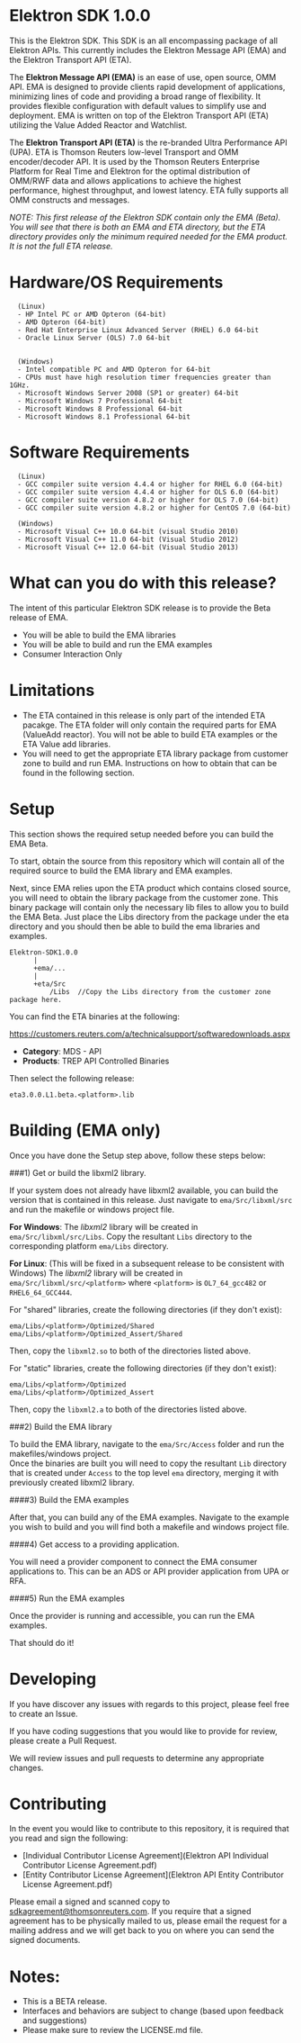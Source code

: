 # Elektron SDK 1.0.0
This is the Elektron SDK. This SDK is an all encompassing package of all Elektron APIs. This currently includes the Elektron Message API (EMA) and the Elektron Transport API (ETA).

The **Elektron Message API (EMA)** is an ease of use, open source, OMM API. EMA is designed to provide clients rapid development of applications, minimizing lines of code and providing a broad range of flexibility. It provides flexible configuration with default values to simplify use and deployment.  EMA is written on top of the Elektron Transport API (ETA) utilizing the Value Added Reactor and Watchlist. 

The **Elektron Transport API (ETA)** is the re-branded Ultra Performance API (UPA). ETA is Thomson Reuters low-level 
Transport and OMM encoder/decoder API.  It is used by the Thomson Reuters Enterprise Platform for Real Time and Elektron for the optimal distribution of OMM/RWF data and allows applications to achieve the highest performance, highest throughput, and lowest latency. ETA fully supports all OMM constructs and messages. 

*NOTE: This first release of the Elektron SDK contain only the EMA (Beta).  You will see that there is both an EMA and ETA directory, but the ETA directory provides only the minimum required needed for the EMA product.  It is not the full ETA release.*

# Hardware/OS Requirements

      (Linux)
      - HP Intel PC or AMD Opteron (64-bit)
      - AMD Opteron (64-bit)
      - Red Hat Enterprise Linux Advanced Server (RHEL) 6.0 64-bit
      - Oracle Linux Server (OLS) 7.0 64-bit


      (Windows)
      - Intel compatible PC and AMD Opteron for 64-bit
      - CPUs must have high resolution timer frequencies greater than 1GHz.
      - Microsoft Windows Server 2008 (SP1 or greater) 64-bit 
      - Microsoft Windows 7 Professional 64-bit
      - Microsoft Windows 8 Professional 64-bit
      - Microsoft Windows 8.1 Professional 64-bit 
     
      
# Software Requirements
      (Linux)
      - GCC compiler suite version 4.4.4 or higher for RHEL 6.0 (64-bit)
      - GCC compiler suite version 4.4.4 or higher for OLS 6.0 (64-bit)
      - GCC compiler suite version 4.8.2 or higher for OLS 7.0 (64-bit)
      - GCC compiler suite version 4.8.2 or higher for CentOS 7.0 (64-bit)

      (Windows)
      - Microsoft Visual C++ 10.0 64-bit (visual Studio 2010)
      - Microsoft Visual C++ 11.0 64-bit (Visual Studio 2012)
      - Microsoft Visual C++ 12.0 64-bit (Visual Studio 2013)
      

# What can you do with this release?
The intent of this particular Elektron SDK release is to provide the Beta release of EMA.
- You will be able to build the EMA libraries
- You will be able to build and run the EMA examples
- Consumer Interaction Only

# Limitations
- The ETA contained in this release is only part of the intended ETA pacakge.  The ETA folder will only contain the required parts for EMA (ValueAdd reactor). You will not be able to build ETA examples or the ETA Value add libraries. 
- You will need to get the appropriate ETA library package from customer zone to build and run EMA. Instructions on how to obtain that can be found in the following section.


# Setup
This section shows the required setup needed before you can build the EMA Beta.

To start, obtain the source from this repository which will contain all of the required source to build the EMA library and EMA examples.

Next, since EMA relies upon the ETA product which contains closed source, you will need to obtain the library package from the customer zone. This binary package will contain only the necessary lib files to allow you to build the EMA Beta. Just place the Libs directory from the package under the eta directory and you should then be able to build the ema libraries and examples.

```
Elektron-SDK1.0.0
      |
      +ema/...
      |
      +eta/Src
          /Libs  //Copy the Libs directory from the customer zone package here.
```

You can find the ETA binaries at the following:

https://customers.reuters.com/a/technicalsupport/softwaredownloads.aspx

- **Category**: MDS - API
- **Products**: TREP API Controlled Binaries

Then select the following release:

    eta3.0.0.L1.beta.<platform>.lib



# Building (EMA only)

Once you have done the Setup step above, follow these steps below: 

###1) Get or build the libxml2 library.

If your system does not already have libxml2 available, you can build the version that is contained in this release. Just navigate to `ema/Src/libxml/src` and run the makefile or windows project file. 

**For Windows**:
The *libxml2* library will be created in `ema/Src/libxml/src/Libs`.  Copy the resultant `Libs` directory to the corresponding platform `ema/Libs` directory.

**For Linux**: (This will be fixed in a subsequent release to be consistent with Windows)
The *libxml2* library will be created in `ema/Src/libxml/src/<platform>` where `<platform>` is `OL7_64_gcc482` or `RHEL6_64_GCC444`.

For "shared" libraries, create the following directories (if they don't exist):
```
ema/Libs/<platform>/Optimized/Shared
ema/Libs/<platform>/Optimized_Assert/Shared
```

Then, copy the `libxml2.so` to both of the directories listed above.


For "static" libraries, create the following directories (if they don't exist):
```
ema/Libs/<platform>/Optimized
ema/Libs/<platform>/Optimized_Assert
```

Then, copy the `libxml2.a` to both of the directories listed above.


###2) Build the EMA library

To build the EMA library, navigate to the `ema/Src/Access` folder and run the makefiles/windows project.  
Once the binaries are built you will need to copy the resultant `Lib` directory that is created under `Access` to the top level `ema` directory, merging it with previously created libxml2 library.  

####3) Build the EMA examples

After that, you can build any of the EMA examples. Navigate to the example you wish to build and you will find both a makefile and windows project file.

####4) Get access to a providing application. 

You will need a provider component to connect the EMA consumer applications to.  This can be an ADS or API provider application from UPA or RFA.

####5) Run the EMA examples

Once the provider is running and accessible, you can run the EMA examples.  

That should do it!  



# Developing 

If you have discover any issues with regards to this project, please feel free to create an Issue.

If you have coding suggestions that you would like to provide for review, please create a Pull Request.

We will review issues and pull requests to determine any appropriate changes.


# Contributing
In the event you would like to contribute to this repository, it is required that you read and sign the following:

- [Individual Contributor License Agreement](Elektron API Individual Contributor License Agreement.pdf)
- [Entity Contributor License Agreement](Elektron API Entity Contributor License Agreement.pdf)

Please email a signed and scanned copy to sdkagreement@thomsonreuters.com.  If you require that a signed agreement has to be physically mailed to us, please email the request for a mailing address and we will get back to you on where you can send the signed documents.


# Notes:
- This is a BETA release.  
- Interfaces and behaviors are subject to change (based upon feedback and suggestions)
- Please make sure to review the LICENSE.md file.
